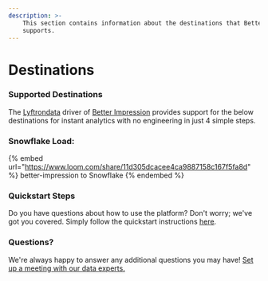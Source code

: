 ```yaml
---
description: >-
    This section contains information about the destinations that Better Impression
    supports.
---
```


# Destinations

### Supported Destinations

The [Lyftrondata](https://www.lyftrondata.com/) driver of [Better Impression](https://www.lyftrondata.com/integration/better-impression/) provides support for the below destinations for instant analytics with no engineering in just 4 simple steps.

### Snowflake Load:

{% embed url="https://www.loom.com/share/11d305dcacee4ca9887158c167f5fa8d" %}
better-impression to Snowflake
{% endembed %}

### Quickstart Steps

Do you have questions about how to use the platform? Don't worry; we've got you covered. Simply follow the quickstart instructions [here](../../../quickstart-steps.md).

### Questions? <a href="#questions" id="questions"></a>

We're always happy to answer any additional questions you may have! [Set up a meeting with our data experts.](https://www.lyftrondata.com/book-a-meeting/)
